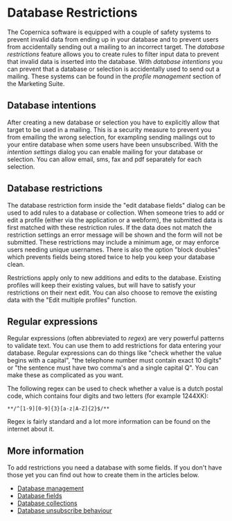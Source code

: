 # Database Restrictions

The Copernica software is equipped with a couple of safety systems to prevent
invalid data from ending up in your database and to prevent users from
accidentally sending out a mailing to an incorrect target. The
*database restrictions* feature allows you to create rules to filter
input data to prevent that invalid data is inserted into the database.
With *database intentions* you can prevent that a database or selection
is accidentally used to send out a mailing. These systems can be found in the
*profile management* section of the Marketing Suite.

## Database intentions

After creating a new database or selection you have to explicitly allow that
target to be used in a mailing. This is a security measure to prevent you
from emailing the wrong selection, for exampling sending mailings out to
your entire database when some users have been unsubscribed. With the
*intention settings* dialog you can enable mailing for your database or
selection. You can allow email, sms, fax and pdf separately for each selection.

## Database restrictions

The database restriction form inside the "edit database fields" dialog can be
used to add rules to a database or collection. When someone tries to add or
edit a profile (either via the application or a webform), the submitted data is
first matched with these restriction rules. If the data does not match the
restriction settings an error message will be shown and the form will not be
submitted. These restrictions may include a minimum age, or may enforce
users needing unique usernames. There is also the option "block doubles"
which prevents fields being stored twice to help you keep your database clean.

Restrictions apply only to new additions and edits to the database. Existing
profiles will keep their existing values, but will have to satisfy your
restrictions on their next edit. You can also choose to remove the
existing data with the "Edit multiple profiles" function.

## Regular expressions

Regular expressions (often abbreviated to *regex*) are very powerful patterns to
validate text. You can use them to add restrictions for data entering
your database. Regular expressions can do things like "check whether the value
begins with a capital", "the telephone number must contain exact 10 digits" or
"the sentence must have two comma's and a single capital Q". You can make
these as complicated as you want.

The following regex can be used to check whether a value is a dutch postal code,
which contains four digits and two letters (for example 1244XK):

`**/^[1-9][0-9]{3}[a-z|A-Z]{2}$/**`

Regex is fairly standard and a lot more information can be found on the
internet about it.

## More information

To add restrictions you need a database with some fields. If you don't
have those yet you can find out how to create them in the articles below.

* [Database management](./database-introduction)
* [Database fields](./database-fields)
* [Database collections](./database-collections)
* [Database unsubscribe behaviour](./database-unsubscribe-behavior)
